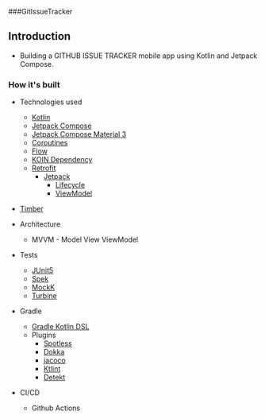 ###GitIssueTracker

Introduction 
----

- Building a GITHUB ISSUE TRACKER mobile app using Kotlin and Jetpack Compose.

### How it's built

* Technologies used
  * [Kotlin](https://kotlinlang.org/)
  * [Jetpack Compose](https://developer.android.com/jetpack/compose)
  * [Jetpack Compose Material 3](https://developer.android.com/jetpack/androidx/releases/compose-material3)
  * [Coroutines](https://kotlinlang.org/docs/reference/coroutines-overview.html)
  * [Flow](https://kotlinlang.org/docs/reference/coroutines/flow.html)
  * [KOIN Dependency](https://insert-koin.io/)
  * [Retrofit](https://square.github.io/retrofit/)
    * [Jetpack](https://developer.android.com/jetpack)
        * [Lifecycle](https://developer.android.com/topic/libraries/architecture/lifecycle)
        * [ViewModel](https://developer.android.com/topic/libraries/architecture/viewmodel)
* [Timber](https://github.com/JakeWharton/timber)

* Architecture
  * MVVM - Model View ViewModel

* Tests
    * [JUnit5](https://junit.org/junit5/)
    * [Spek](https://www.spekframework.org/)
    * [MockK](https://github.com/mockk/mockk)
    * [Turbine](https://github.com/cashapp/turbine)

* Gradle
  * [Gradle Kotlin DSL](https://docs.gradle.org/current/userguide/kotlin_dsl.html)
  * Plugins
    * [Spotless](https://github.com/diffplug/spotless)
    * [Dokka](https://github.com/Kotlin/dokka)
    * [jacoco](https://github.com/jacoco/jacoco)
    * [Ktlint](https://github.com/JLLeitschuh/ktlint-gradle)
    * [Detekt](https://github.com/detekt/detekt)

* CI/CD
  * Github Actions
